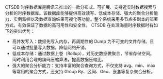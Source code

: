 
CTSDB 时序数据库是腾讯云推出的一款分布式、可扩展、支持近实时数据搜索与分析的时序数据库。该数据库能够提供高效读写、低成本存储、强大的聚合分析能力、实例监控以及数据查询结果可视化等功能。整个系统采用多节点多副本的部署方式，有效保证了数据的高可用性和安全性。
CTSDB 在处理海量时序数据时有如下的突出优势：

 - 高并发写入：数据先写入内存，再周期性的 Dump 为不可变的文件存储。且可以通过批量写入数据，降低网络开销。
 - 低成本存储：通过数据上卷（Rollup），对历史数据做聚合，节省存储空间。同时利用合理的编码压缩算法，提高数据压缩比。
 - 强大的聚合分析能力：支持丰富的聚合查询方式，不仅支持 avg、min、max 等常用的聚合方式，还支持 Group By、区间、Geo、嵌套等复杂聚合分析。





